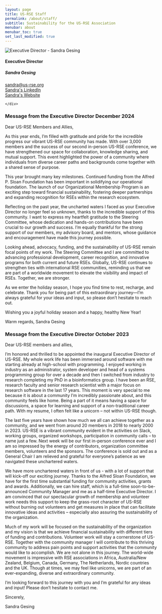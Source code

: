 ```yaml
---
layout: page
title: US-RSE Staff
permalink: /about/staff/
subtitle: Sustainability for the US-RSE Association 
menubar: about
menubar_toc: true
set_last_modified: true
---
```


<div class="container text-center">
    <div class="row justify-content-around">
        <div class="col-10 col-sm-6 col-xl-5 px-0">
        <div class="card h-100">
            <img src="{{ site.baseurl }}/assets/img/sandra.png" class="card-img-top p-0" alt="Executive Director - Sandra Gesing">
            <div class="card-body">
                <h4 class="card-title">Executive Director</h4>
                <h5 class="card-subtitle">Sandra Gesing</h5>
                <a href="mailto:sandra@us-rse.org">sandra@us-rse.org</a><br>
                <a href="https://www.linkedin.com/in/sandragesing/">Sandra's LinkedIn</a><br>
                <a href="http://sandra-gesing.com/">Sandra's Website</a>
            </div>
        </div>
        </div>

    </div>
</div>

### Message from the Executive Director December 2024

Dear US-RSE Members and Allies,

As this year ends, I’m filled with gratitude and pride for the incredible progress our vibrant US-RSE community has made. With over 3,000 members and the success of our second in-person US-RSE conference, we have strengthened our space for collaboration, knowledge sharing, and mutual support. This event highlighted the power of a community where individuals from diverse career paths and backgrounds come together with a shared sense of purpose.

This year brought many key milestones. Continued funding from the Alfred P. Sloan Foundation has been important in solidifying our operational foundation. The launch of our Organizational Membership Program is an exciting step toward financial sustainability, fostering deeper partnerships and expanding recognition for RSEs within the research ecosystem.

Reflecting on the past year, the uncharted waters I faced as your Executive Director no longer feel so unknown, thanks to the incredible support of this community. I want to express my heartfelt gratitude to the Steering Committee, whose dedication and hands-on contributions have been crucial to our growth and success. I’m equally thankful for the strong support of our members, my advisory board, and mentors, whose guidance and encouragement have made this journey possible.

Looking ahead, advocacy, funding, and the sustainability of US-RSE remain focal points of my work. The Steering Committee and I are committed to advancing professional development, career recognition, and innovative programs for both current and future RSEs. Globally, US-RSE continues to strengthen ties with international RSE communities, reminding us that we are part of a worldwide movement to elevate the visibility and impact of RSEs. Together, we are stronger.

As we enter the holiday season, I hope you find time to rest, recharge, and celebrate. Thank you for being part of this extraordinary journey—I’m always grateful for your ideas and input, so please don’t hesitate to reach out.

Wishing you a joyful holiday season and a happy, healthy New Year!

Warm regards,
Sandra Gesing


### Message from the Executive Director October 2023

Dear US-RSE members and allies,
 
I’m honored and thrilled to be appointed the inaugural Executive Director of US-RSE. My whole work life has been 
immersed around software with me starting already at high-school with programming. I enjoyed working in industry as 
an administrator, system developer and head of a systems programming group for over a decade and then I switched 
from industry to research completing my PhD in a bioinformatics group. I have been an RSE, research faculty and 
senior research scientist with a major focus on research software in the last 17 years. This moment is very special to me 
because it is about a community I’m incredibly passionate about, and this community feels like home. Being a part 
of it means having a space for discussions, a space for learning and support of a non-traditional career path. 
With my resume, I often felt like a unicorn – not within US-RSE though.

The last five years have shown how much we all can achieve together as a community, and we went from around 20 members 
in 2018 to nearly 2000 in 2023. US-RSE is a vibrant community evident in the activities on Slack, working groups, 
organized workshops, participation in community calls – to name just a few. Next week will be our first in-person 
conference ever and I am so impressed by the energy of contributors, organization committee members, volunteers and 
the sponsors. The conference is sold out and as a General Chair I am relieved and grateful for everyone’s patience as 
we navigated these unchartered waters.

We have more unchartered waters in front of us - with a lot of support that will kick-off our exciting journey. 
Thanks to the Alfred Sloan Foundation, we have for the first time substantial funding for community activities, grants 
and awards. Additionally, we can hire staff, which is a full-time soon-to-be-announced Community Manager and me as a 
half-time Executive Director. I am convinced that our spectacular growth of membership and volunteer work needs this 
support to keep the grass-root character of US-RSE without burning out volunteers and get measures in place that can 
facilitate innovative ideas and activities – especially also assuring the sustainability of the organization.

Much of my work will be focused on the sustainability of the organization and my vision is that we achieve financial 
sustainability with different tiers of funding and contributions. Volunteer work will stay a cornerstone of US-RSE. 
Together with the community manager I will contribute to this thriving community to address pain points and support 
activities that the community would like to accomplish. We are not alone in this journey. The world-wide movement is 
impressive with RSE associations in Africa, Australia/New Zealand, Belgium, Canada, Germany, The Netherlands, Nordic 
countries and the UK. Though at times, we may feel like unicorns, we are part of an ever-expanding, diverse and extraordinary 
community. 

I’m looking forward to this journey with you and I’m grateful for any ideas and input! Please don’t hesitate to contact me.
 
Sincerely,

Sandra Gesing
